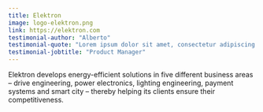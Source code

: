 ```yaml
---
title: Elektron
image: logo-elektron.png
link: https://elektron.com
testimonial-author: "Alberto"
testimonial-quote: "Lorem ipsum dolor sit amet, consectetur adipiscing elit, sed do eiusmod tempor incididunt ut labore et dolore magna aliqua. Ut enim ad minim veniam, quis nostrud exercitation ullamco laboris nisi ut aliquip ex ea commodo consequat."
testimonial-jobtitle: "Product Manager"
---
```


Elektron develops energy-efficient solutions in five different business areas – drive engineering, power electronics, lighting engineering, payment systems and smart city – thereby helping its clients ensure their competitiveness.
